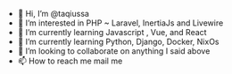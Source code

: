 - 👋 Hi, I’m @taqiussa
- 👀 I’m interested in  PHP ~ Laravel, InertiaJs and Livewire
- 🌱 I’m currently learning Javascript , Vue, and React
- 🌱 I’m currently learning Python, Django, Docker, NixOs
- 💞️ I’m looking to collaborate on anything I said above
- 📫 How to reach me mail me

<!---
taqiussa/taqiussa is a ✨ special ✨ repository because its `README.md` (this file) appears on your GitHub profile.
You can click the Preview link to take a look at your changes.
--->
